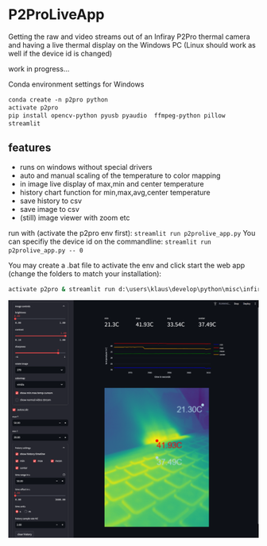 # P2ProLiveApp

Getting the raw and video streams out of an Infiray P2Pro thermal camera and having a live thermal display on the Windows PC (Linux should work as well if the device id is changed)

work in progress...


Conda environment settings for Windows
```
conda create -n p2pro python
activate p2pro
pip install opencv-python pyusb pyaudio  ffmpeg-python pillow streamlit
```

## features
- runs on windows without special drivers
- auto and manual scaling of the temperature to color mapping
- in image live display of max,min and center temperature
- history chart function for min,max,avg,center temperature 
- save history to csv
- save image to csv
- (still) image viewer with zoom etc

run with (activate the p2pro env first):
`streamlit run p2prolive_app.py`
You can specifiy the device id on the commandline:
`streamlit run p2prolive_app.py -- 0`

You may create a .bat file to activate the env and click start the web app (change the folders to match your installation):
```bat
activate p2pro & streamlit run d:\users\klaus\develop\python\misc\infiray\p2pro-live\p2prolive_app.py 
```


![](/media/screenshot.png)